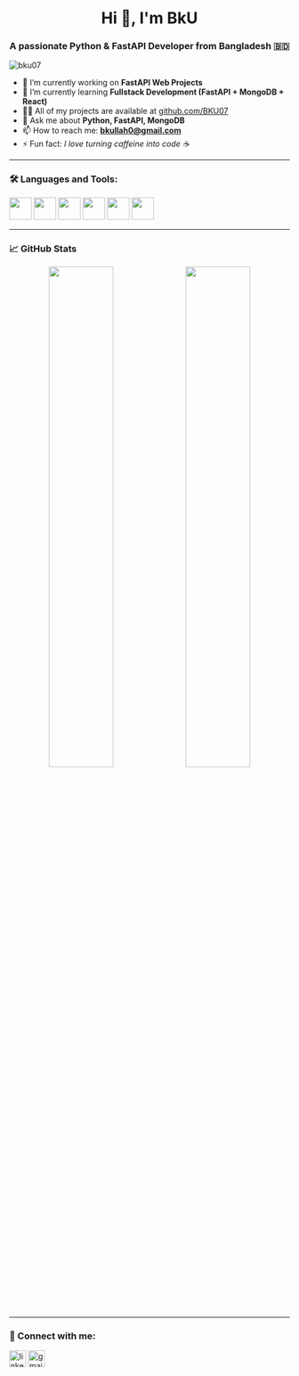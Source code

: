 <h1 align="center">Hi 👋, I'm BkU</h1>
<h3 align="center">A passionate Python & FastAPI Developer from Bangladesh 🇧🇩</h3>

<p align="left"> <img src="https://komarev.com/ghpvc/?username=bku07&label=Profile%20views&color=0e75b6&style=flat" alt="bku07" /> </p>

- 🔭 I’m currently working on **FastAPI Web Projects**
- 🌱 I’m currently learning **Fullstack Development (FastAPI + MongoDB + React)**
- 👨‍💻 All of my projects are available at [github.com/BKU07](https://github.com/BKU07)
- 💬 Ask me about **Python, FastAPI, MongoDB**
- 📫 How to reach me: **bkullah0@gmail.com**
- ⚡ Fun fact: *I love turning caffeine into code ☕*

---

### 🛠️ Languages and Tools:

<p align="left">
  <img src="https://cdn.jsdelivr.net/gh/devicons/devicon/icons/python/python-original.svg" width="40" />
  <img src="https://cdn.jsdelivr.net/gh/devicons/devicon/icons/fastapi/fastapi-original.svg" width="40" />
  <img src="https://cdn.jsdelivr.net/gh/devicons/devicon/icons/mongodb/mongodb-original.svg" width="40" />
  <img src="https://cdn.jsdelivr.net/gh/devicons/devicon/icons/html5/html5-original.svg" width="40" />
  <img src="https://cdn.jsdelivr.net/gh/devicons/devicon/icons/css3/css3-original.svg" width="40" />
  <img src="https://cdn.jsdelivr.net/gh/devicons/devicon/icons/github/github-original.svg" width="40" />
</p>

---

### 📈 GitHub Stats

<p align="center">
  <img src="https://github-readme-stats.vercel.app/api?username=bku07&show_icons=true&theme=github_dark" width="48%" />
  <img src="https://github-readme-stats.vercel.app/api/top-langs/?username=bku07&layout=compact&theme=github_dark" width="48%" />
</p>

---

### 🤝 Connect with me:

<p align="left">
  <a href="https://linkedin.com/in/your-link" target="blank"><img align="center" src="https://cdn.jsdelivr.net/npm/simple-icons@v3/icons/linkedin.svg" alt="linkedin" height="30" /></a>
  <a href="mailto:your_email@example.com"><img align="center" src="https://cdn.jsdelivr.net/npm/simple-icons@v3/icons/gmail.svg" alt="gmail" height="30" /></a>
</p>

